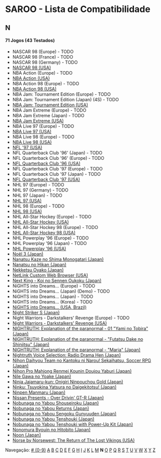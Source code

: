 # SAROO - Lista de Compatibilidade

## N

#### 71 Jogos (43 Testados)

- NASCAR 98 (Europe) - TODO
- NASCAR 98 (France) - TODO
- NASCAR 98 (Germany) - TODO
- [NASCAR 98 (USA)](../../../Regions/Retails/USA/T-5028H/01/README.md)
- NBA Action (Europe) - TODO
- [NBA Action (USA)](../../../Regions/Retails/USA/MK-81103/01/README.md)
- NBA Action 98 (Europe) - TODO
- [NBA Action 98 (USA)](../../../Regions/Retails/USA/MK-81124/01/README.md)
- NBA Jam: Tournament Edition (Europe) - TODO
- NBA Jam: Tournament Edition (Japan) (4S) - TODO
- [NBA Jam: Tournament Edition (USA)](../../../Regions/Retails/USA/T-8102H/01/README.md)
- NBA Jam Extreme (Europe) - TODO
- NBA Jam Extreme (Japan) - TODO
- [NBA Jam Extreme (USA)](../../../Regions/Retails/USA/T-8120H/01/README.md)
- NBA Live 97 (Europe) - TODO
- [NBA Live 97 (USA)](../../../Regions/Retails/USA/T-5015H/01/README.md)
- NBA Live 98 (Europe) - TODO
- [NBA Live 98 (USA)](../../../Regions/Retails/USA/T-5027H/01/README.md)
- [NFL '97 (USA)](../../../Regions/Retails/USA/MK-81111/01/README.md)
- NFL Quarterback Club '96' (Japan) - TODO
- NFL Quarterback Club '96' (Europe) - TODO
- [NFL Quarterback Club '96 (USA)](../../../Regions/Retails/USA/T-8109H/01/README.md)
- NFL Quarterback Club '97 (Europe) - TODO
- NFL Quarterback Club '97 (Japan) - TODO
- [NFL Quarterback Club '97 (USA)](../../../Regions/Retails/USA/T-8136H/01/README.md)
- NHL 97 (Europe) - TODO
- NHL 97 (Germany) - TODO
- NHL 97 (Japan) - TODO
- [NHL 97 (USA)](../../../Regions/Retails/USA/T-5016H/01/README.md)
- NHL 98 (Europe) - TODO
- [NHL 98 (USA)](../../../Regions/Retails/USA/T-5026H/01/README.md)
- NHL All-Star Hockey (Europe) - TODO
- [NHL All-Star Hockey (USA)](../../../Regions/Retails/USA/MK-81002/01/README.md)
- NHL All-Star Hockey 98 (Europe) - TODO
- [NHL All-Star Hockey 98 (USA)](../../../Regions/Retails/USA/MK-81122/01/README.md)
- NHL Powerplay '96 (Europe) - TODO
- NHL Powerplay '96 (Japan) - TODO
- [NHL Powerplay '96 (USA)](../../../Regions/Retails/USA/T-07013H/01/README.md)
- [Noël 3 (Japan)](../../../Regions/Retails/Japan/T-22205G/01/README.md)
- [Nanatsu Kaze no Shima Monogatari (Japan)](../../../Regions/Retails/Japan/T-35501G/01/README.md)
- [Nanatsu no Hikan (Japan)](../../../Regions/Retails/Japan/T-7616G/01/README.md)
- [Nekketsu Oyako (Japan)](../../../Regions/Retails/Japan/T-1802G/01/README.md)
- [NetLink Custom Web Browser (USA)](../../../Regions/Retails/USA/T-319-01H/01/README.md)
- [Next King - Koi no Sennen Oukoku (Japan)](../../../Regions/Retails/Japan/T-13328G/01/README.md)
- NiGHTS into Dreams... (Europe) - TODO
- NiGHTS into Dreams... (Japan) (Demo) - TODO
- NiGHTS into Dreams... (Japan) - TODO
- NiGHTS into Dreams... (Korea) - TODO
- [NiGHTS into Dreams... (USA, Brazil)](../../../Regions/Retails/USA/MK-81020/01/README.md)
- [Night Striker S (Japan)](../../../Regions/Retails/Japan/T-19901G/01/README.md)
- Night Warriors - Darkstalkers' Revenge (Europe) - TODO
- [Night Warriors - Darkstalkers' Revenge (USA)](../../../Regions/Retails/USA/T-1208H/01/README.md)
- [NIGHTRUTH: Explanation of the paranormal - 01 "Yami no Tobira" (Japan)](../../../Regions/Retails/Japan/T-20204G/01/README.md)
- [NIGHTRUTH: Explanation of the paranormal - "Futatsu Dake no Shinjitsu" (Japan)](../../../Regions/Retails/Japan/T-36201G/01/README.md)
- [NIGHTRUTH: Explanation of the paranormal - "Maria" (Japan)](../../../Regions/Retails/Japan/T-20206G/01/README.md)
- [Nightruth Voice Selection: Radio Drama Hen (Japan)](../../../Regions/Retails/Japan/T-20207G/01/README.md)
- [Nihon Daihyou Team no Kantoku ni Narou! Sekaihatsu, Soccer RPG (Japan)](../../../Regions/Retails/Japan/T-35504G/01/README.md)
- [Nihon Pro Mahjong Renmei Kounin Doujou Yaburi (Japan)](../../../Regions/Retails/Japan/T-18714G/01/README.md)
- [Nile Gawa no Yoake (Japan)](../../../Regions/Retails/Japan/T-9106G/01/README.md)
- [Ninja Jajamaru-kun: Onigiri Ninpouchou Gold (Japan)](../../../Regions/Retails/Japan/T-5709G/01/README.md)
- [Ninku: Tsuyokina Yatsura no Daigekitotsu! (Japan)](../../../Regions/Retails/Japan/GS-9036/01/README.md)
- [Ninpen Manmaru (Japan)](../../../Regions/Retails/Japan/T-35502G/01/README.md)
- [Nissan Presents - Over Drivin' GT-R (Japan)](../../../Regions/Retails/Japan/T-10613G/01/README.md)
- [Nobunaga no Yabou Shouseiroku (Japan)](../../../Regions/Retails/Japan/T-7664G/01/README.md)
- [Nobunaga no Yabou Returns (Japan)](../../../Regions/Retails/Japan/T-7614G/01/README.md)
- [Nobunaga no Yabou Sengoku Gunyuuden (Japan)](../../../Regions/Retails/Japan/T-7658G/01/README.md)
- [Nobunaga no Yabou Tenshouki (Japan)](../../../Regions/Retails/Japan/T-7605G/01/README.md)
- [Nobunaga no Yabou Tenshouki with Power-Up Kit (Japan)](../../../Regions/Retails/Japan/T-7643G/01/README.md)
- [Nonomura Byouin no Hitobito (Japan)](../../../Regions/Retails/Japan/T-28001G/01/README.md)
- [Noon (Japan)](../../../Regions/Retails/Japan/T-5206G/01/README.md)
- [Norse by Norsewest: The Return of The Lost Vikings (USA)](../../../Regions/Retails/USA/T-12522H/01/README.md)

Navegação:
[# (0-9)](./09.md) [A](./A.md) [B](./B.md) [C](./C.md) [D](./D.md) [E](./E.md) [F](./F.md) [G](./G.md) [H](./H.md) [I](./I.md) [J](./J.md) [K](./K.md) [L](./L.md) [M](./M.md) **N** [O](./O.md) [P](./P.md) [Q](./Q.md) [R](./R.md) [S](./S.md) [T](./T.md) [U](./U.md) [V](./V.md) [W](./W.md) [X](./X.md) [Y](./Y.md) [Z](./Z.md)
